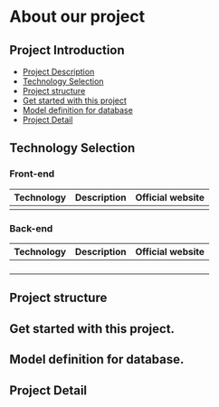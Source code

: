 # About our project

## Project Introduction
- [Project Description](#Project-description)
- [Technology Selection](#technology-selection)
- [Project structure](#project-structure)
- [Get started with this project](#get-started-with-this-project)
- [Model definition for database](#model-definition-for-database)
- [Project Detail](#project-detail)

## Technology Selection

### Front-end
|     Technology     |        Description       |                Official website                |
| :----------------: | :----------------------: | :--------------------------------------------: |
|                    |                          |                                                |

### Back-end
|     Technology     |        Description       |                Official website                |
| :----------------: | :----------------------: | :--------------------------------------------: |
|                    |                          |                                                |
|                    |                          |                                                |
|                    |                          |                                                |
|                    |                          |                                                |

## Project structure

## Get started with this project.

## Model definition for database.

## Project Detail